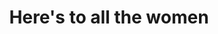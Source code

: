 ---
pid: mp71
title: Here's to all the women
location_transcription: Center City/ Fairmount
coordinates: "[-75.19877673242, 39.982677623606]"
zipcode: '19121'
gen_neighborhood: North Philadelphia
neighborhood: Brewerytown
outside_phl: 
age: '22'
age_range: 20-29
instagram: 
image_file_name: mp_71.jpg
proposal_transcription: |-
  More than one placed in a close proximity
  <-- Diversity of women
  <-- Names of women who helped make Philly what it is.
topic: Women
topic_summary: 0, 0
type: Other No Form
keywords_other: philly, women
credit: Sydney Schaefer
image_labels: 
twitter: sydneyschaefer
facebook: 
permalink: "/monuments/mp71/"
layout: item-page
---